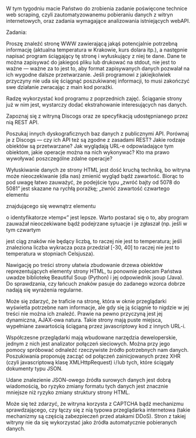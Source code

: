 W tym tygodniu macie Państwo do zrobienia zadanie poświęcone technice web scraping, czyli zautomatyzowanemu pobieraniu danych z witryn internetowych, oraz zadania wymagające analizowania istniejących webAPI.

Zadania:

Proszę znaleźć stronę WWW zawierającą jakąś potencjalnie potrzebną informację (aktualna temperatura w Krakowie, kurs dolara itp.), a następnie napisać program ściągający tę stronę i wyłuskujący z niej te dane. Dane te można zapisywać do jakiegoś pliku lub drukować na stdout, nie jest to ważne — ważne za to jest to, aby format zapisywanych danych pozwalał na ich wygodne dalsze przetwarzanie. Jeśli programowi z jakiejkolwiek przyczyny nie uda się ściągnąć poszukiwanej informacji, to musi zakończyć swe działanie zwracając z main kod porażki.

Radzę wykorzystać kod programu z poprzednich zajęć. Ściąganie strony już w nim jest, wystarczy dodać ekstrahowanie interesujących nas danych.

Zapoznaj się z witryną Discogs oraz ze specyfikacją udostępnianego przez nią REST API.

Poszukaj innych dyskograficznych baz danych z publicznymi API. Porównaj je z Discogs — czy ich API też są zgodne z zasadami REST? Jakie rodzaje obiektów są przetwarzane? Jak wyglądają URL-e odpowiadające tym obiektom, jakie operacje można na nich wykonywać? Kto ma prawo wywoływać poszczególne zdalne operacje?

Wyłuskiwanie danych ze strony HTML jest dość kruchą techniką, bo witryna może nieoczekiwanie (dla nas) zmienić wygląd bądź zawartość. Biorąc to pod uwagę łatwo zauważyć, że podejście typu „zwróć bajty od 5078 do 5081” jest skazane na rychłą porażkę; „zwróć zawartość czwartego elementu <p> znajdującego się wewnątrz elementu <div> o identyfikatorze »temp«” jest lepsze. Warto postarać się o to, aby program zauważał nieoczekiwane bądź podejrzane sytuacje i je zgłaszał (np. jeśli w tym czwartym <p> jest ciąg znaków nie będący liczbą, to raczej nie jest to temperatura; jeśli znaleziona liczba wykracza poza przedział [-30, 40] to raczej nie jest to temperatura w stopniach Celsjusza).

Nawigację po treści strony ułatwia zbudowanie drzewa obiektów reprezentujących elementy strony HTML, tu ponownie polecam Państwa uwadze bibliotekę Beautiful Soup (Python) i jej odpowiednik jsoup (Java). Do sprawdzania, czy łańcuch znaków pasuje do zadanego wzorca dobrze nadają się wyrażenia regularne.

Może się zdarzyć, że traficie na stronę, która w oknie przeglądarki wyświetla potrzebne nam informacje, ale gdy się ją ściągnie to nigdzie w jej treści nie można ich znaleźć. Prawie na pewno przyczyną jest jej dynamiczna, AJAX-owa natura. Takie strony mają puste miejsca, wypełniane zawartością ściąganą przez javascriptowy kod z innych URL-i.

Współczesne przeglądarki mają wbudowane narzędzia deweloperskie, jednym z nich jest analizator połączeń sieciowych. Można przy jego pomocy spróbować odnaleźć rzeczywiste źródło potrzebnych nam danych. Poszukiwania proponuję zacząć od połączeń zainicjowanych przez XHR (czyli javascriptową klasę XMLHttpRequest) i / lub tych, które ściągały dokumenty typu JSON.

Udane znalezienie JSON-owego źródła surowych danych jest dobrą wiadomością, bo ryzyko zmiany formatu tych danych jest znacznie mniejsze niż ryzyko zmiany struktury strony HTML.

Może się też zdarzyć, że witryna korzysta z CAPTCHA bądź mechanizmu sprawdzającego, czy łączy się z nią typowa przeglądarka internetowa (takie mechanizmy są częścią zabezpieczeń przed atakami DDoS). Stron z takiej witryny nie da się wykorzystać jako źródła automatycznie pobieranych danych.